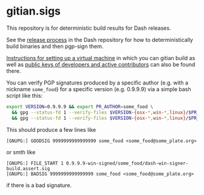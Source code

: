 # gitian.sigs
This repository is for deterministic build results for Dash releases.

See the [release process](https://github.com/dashpay/dash/blob/master/doc/release-process.md)
in the Dash repository for how to
deterministically build binaries and then pgp-sign them.

[Instructions for setting up a virtual machine](https://github.com/dashpay/dash/blob/master/doc/gitian-building.md) in which you can
gitian build as well as [public keys of developers and active contributors](https://github.com/dashpay/dash/tree/master/contrib/gitian-keys) can also be found there.

You can verify PGP signatures produced by a specific author (e.g. with a nickname `some_food`)
for a specific version (e.g. 0.9.9.9) via a simple bash script like this:
``` bash
export VERSION=0.9.9.9 && export PR_AUTHOR=some_food \
  && gpg --status-fd 1 --verify-files $VERSION-{osx-*,win-*,linux}/$PR_AUTHOR/*.sig 2>/dev/null | grep -e GOODSIG \
  && gpg --status-fd 1 --verify-files $VERSION-{osx-*,win-*,linux}/$PR_AUTHOR/*.sig 2>/dev/null | grep -e BADSIG -B4 | grep -e BADSIG -e FILE_START
```

This should produce a few lines like
```
[GNUPG:] GOODSIG 9999999999999999 some_food <some_food@some_plate.org>
```
or smth like
```
[GNUPG:] FILE_START 1 0.9.9.9-win-signed/some_food/dash-win-signer-build.assert.sig
[GNUPG:] BADSIG 9999999999999999 some_food <some_food@some_plate.org>
```
if there is a bad signature.
